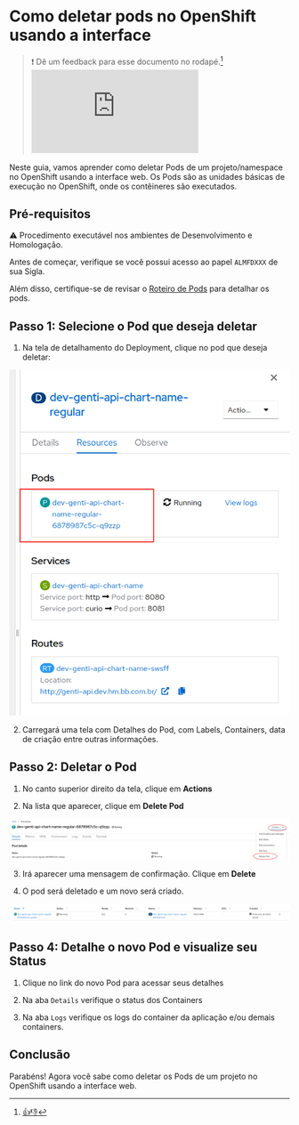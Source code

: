 # Como deletar pods no OpenShift usando a interface

> :exclamation: Dê um feedback para esse documento no rodapé.[^1]
![](https://eni.bb.com.br/eni1/matomo.php?idsite=469&amp;rec=1&amp;url=https://fontes.intranet.bb.com.br/dev/publico/roteiros/-/blob/master/openshift/delete_pods.md&amp;action_name=openshift/delete_pods.md)

Neste guia, vamos aprender como deletar Pods de um projeto/namespace no OpenShift usando a interface web. Os Pods são as unidades básicas de execução no OpenShift, onde os contêineres são executados.

## Pré-requisitos

:warning: Procedimento executável nos ambientes de Desenvolvimento e Homologação.

Antes de começar, verifique se você possui acesso ao papel `ALMFDXXX` de sua Sigla.

Além disso, certifique-se de revisar o [Roteiro de Pods](pods.md) para detalhar os pods.

## Passo 1: Selecione o Pod que deseja deletar

1. Na tela de detalhamento do Deployment, clique no pod que deseja deletar:

![Selecionar Pod](./images/detalhamento_sel.png)

2. Carregará uma tela com Detalhes do Pod, com Labels, Containers, data de criação entre outras informações.


## Passo 2: Deletar o Pod

1. No canto superior direito da tela, clique em **Actions** 

2. Na lista que aparecer, clique em **Delete Pod**

![Deletar Pod ](./images/delete_pod.png)

3. Irá aparecer uma mensagem de confirmação. Clique em **Delete**

4. O pod será deletado e um novo será criado. 

![Deletar Pod ](./images/novo_pod.png)


## Passo 4: Detalhe o novo Pod e visualize seu Status

1. Clique no link do novo Pod para acessar seus detalhes

2. Na aba `Details` verifique o status dos Containers

3. Na aba `Logs` verifique os logs do container da aplicação e/ou demais containers.


## Conclusão

Parabéns! Agora você sabe como deletar os Pods de um projeto no OpenShift usando a interface web. 

[^1]: [👍👎](http://feedback.dev.intranet.bb.com.br/?origem=roteiros&url_origem=fontes.intranet.bb.com.br/dev/publico/roteiros/-/blob/master/openshift/delete_pods.md&internalidade=openshift/delete_pods)

